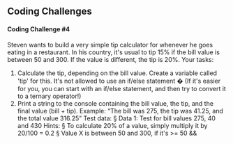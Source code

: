 ## Coding Challenges

#### Coding Challenge #4

Steven wants to build a very simple tip calculator for whenever he goes eating in a
restaurant. In his country, it's usual to tip 15% if the bill value is between 50 and 300. If the value is different, the tip is 20%.
Your tasks:

1. Calculate the tip, depending on the bill value. Create a variable called 'tip' for
   this. It's not allowed to use an if/else statement � (If it's easier for you, you can
   start with an if/else statement, and then try to convert it to a ternary
   operator!)
2. Print a string to the console containing the bill value, the tip, and the final value
   (bill + tip). Example: “The bill was 275, the tip was 41.25, and the total value
   316.25”
   Test data:
   § Data 1: Test for bill values 275, 40 and 430
   Hints:
   § To calculate 20% of a value, simply multiply it by 20/100 = 0.2
   § Value X is between 50 and 300, if it's >= 50 &&
